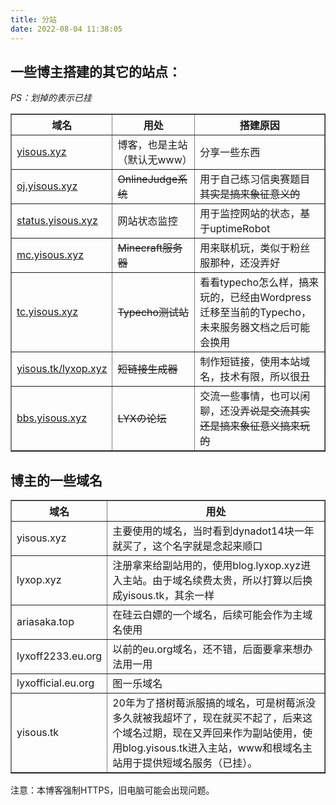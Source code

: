 ```yaml
---
title: 分站
date: 2022-08-04 11:38:05
---
```

## 一些博主搭建的其它的站点：

*PS：划掉的表示已挂*

<table border="1">
<tr>
<th>域名</th>
<th>用处</th>
<th>搭建原因</th>
</tr>
<tr>
<td><a href="https://yisous.xyz">yisous.xyz</a></td>
<td>博客，也是主站（默认无www）</td>
<td>分享一些东西</td>
</tr>
<tr>
<td><a href="https://oj.yisous.xyz">oj.yisous.xyz</a></td>
<td><del>OnlineJudge系统</del></td>
<td>用于自己练习信奥赛题目<del>其实是搞来象征意义的</del></td>
</tr>
<tr>
<td><a href="https://status.yisous.xyz">status.yisous.xyz</a></td>
<td>网站状态监控</td>
<td>用于监控网站的状态，基于uptimeRobot</del></td>
</tr>
<tr>
<td><a href="https://mc.yisous.xyz">mc.yisous.xyz</a></td>
<td><del>Minecraft服务器</del></td>
<td>用来联机玩，类似于粉丝服那种，还没弄好</td>
</tr>
<tr>
<td><a href="https://tc.yisous.xyz">tc.yisous.xyz</a></td>
<td><del>Typecho测试站</del></td>
<td>看看typecho怎么样，搞来玩的，已经由Wordpress迁移至当前的Typecho，未来服务器文档之后可能会换用</td>
</tr>
<tr>
<td><a href="https://yisous.tk">yisous.tk/lyxop.xyz</a></td>
<td><del>短链接生成器</del></td>
<td>制作短链接，使用本站域名，技术有限，所以很丑</td>
</tr>
<tr>
<td><a href="https://bbs.yisous.xyz">bbs.yisous.xyz</a></td>
<td><del>LYXの论坛</del></td>
<td>交流一些事情，也可以闲聊，还没弄<del>说是交流其实还是搞来象征意义搞来玩的</del></td>
</tr>
</table>

## 博主的一些域名

<table border="1">
<tr>
<th>域名</th>
<th>用处</th>
</tr>
<tr>
<td>yisous.xyz</td>
<td>主要使用的域名，当时看到dynadot14块一年就买了，这个名字就是念起来顺口</td>
</tr>
<tr>
<td>lyxop.xyz</td>
<td>注册拿来给副站用的，使用blog.lyxop.xyz进入主站。由于域名续费太贵，所以打算以后换成yisous.tk，其余一样</td>
</tr>
<tr>
<td>ariasaka.top</td>
<td>在硅云白嫖的一个域名，后续可能会作为主域名使用</td>
</tr>
<tr>
<td>lyxoff2233.eu.org</td>
<td>以前的eu.org域名，还不错，后面要拿来想办法用一用</td>
</tr>
<tr>
<td>lyxofficial.eu.org</td>
<td>图一乐域名</td>
</tr>
<tr>
<td>yisous.tk</td>
<td>20年为了搭树莓派服搞的域名，可是树莓派没多久就被我超坏了，现在就买不起了，后来这个域名过期，现在又弄回来作为副站使用，使用blog.yisous.tk进入主站，www和根域名主站用于提供短域名服务（已挂）。</td>
</tr>
</table>

注意：本博客强制HTTPS，旧电脑可能会出现问题。

<style>
#article-container a:not(.post-meta__tags):not(img):not(a[data-fancybox]):hover{
    border-radius: 6px;
    background-color: #425aef;
    text-decoration: none!important;
    color:#fff!important;
    border:none;
    box-shadow: #dadada 0 0 8px 2px;
}
#article-container a:not(.post-meta__tags):not(.headerlink):not(a[data-fancybox]){
    /* padding:0 2px; */
    /* text-decoration: 1px solid #425aef; */
    /* text-decoration: underline; */
    border-bottom: 2px solid #425aef;
    color:var(--font-color);
    padding:4px
}
</style>
